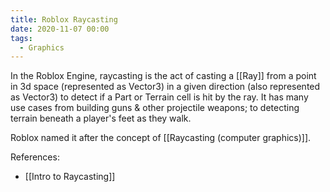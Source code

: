 ```yaml
---
title: Roblox Raycasting
date: 2020-11-07 00:00
tags:
  - Graphics
---
```


In the Roblox Engine, raycasting is the act of casting a [[Ray]] from a point in 3d space (represented as Vector3) in a given direction (also represented as Vector3) to detect if a Part or Terrain cell is hit by the ray. It has many use cases from building guns & other projectile weapons; to detecting terrain beneath a player's feet as they walk.

Roblox named it after the concept of [[Raycasting (computer graphics)]].

References:

* [[Intro to Raycasting]]
